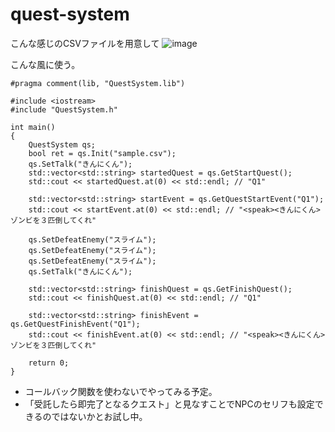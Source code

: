# quest-system

こんな感じのCSVファイルを用意して
![image](https://github.com/user-attachments/assets/5075b5b2-b8f6-4329-a9c8-62291a923746)

こんな風に使う。

```
#pragma comment(lib, "QuestSystem.lib")

#include <iostream>
#include "QuestSystem.h"

int main()
{
    QuestSystem qs;
    bool ret = qs.Init("sample.csv");
    qs.SetTalk("きんにくん");
    std::vector<std::string> startedQuest = qs.GetStartQuest();
    std::cout << startedQuest.at(0) << std::endl; // "Q1"

    std::vector<std::string> startEvent = qs.GetQuestStartEvent("Q1");
    std::cout << startEvent.at(0) << std::endl; // "<speak><きんにくん>ゾンビを３匹倒してくれ"

    qs.SetDefeatEnemy("スライム");
    qs.SetDefeatEnemy("スライム");
    qs.SetDefeatEnemy("スライム");
    qs.SetTalk("きんにくん");

    std::vector<std::string> finishQuest = qs.GetFinishQuest();
    std::cout << finishQuest.at(0) << std::endl; // "Q1"

    std::vector<std::string> finishEvent = qs.GetQuestFinishEvent("Q1");
    std::cout << finishEvent.at(0) << std::endl; // "<speak><きんにくん>ゾンビを３匹倒してくれ"

    return 0;
}

```

- コールバック関数を使わないでやってみる予定。
- 「受託したら即完了となるクエスト」と見なすことでNPCのセリフも設定できるのではないかとお試し中。

